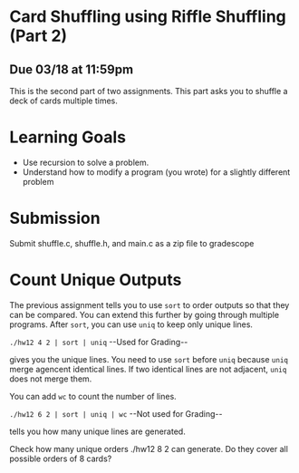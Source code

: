 # Card Shuffling using Riffle Shuffling (Part 2)

## Due 03/18 at 11:59pm

This is the second part of two assignments.  This part asks you to
shuffle a deck of cards multiple times.

Learning Goals
==============

* Use recursion to solve a problem.
* Understand how to modify a program (you wrote) for a slightly different problem


Submission
==========

Submit shuffle.c, shuffle.h, and main.c as a zip file to gradescope

Count Unique Outputs 
====================

The previous assignment tells you to use `sort` to order outputs so
that they can be compared.  You can extend this further by going
through multiple programs. After `sort`, you can use `uniq` to keep
only unique lines.  

`./hw12 4 2 | sort | uniq` --Used for Grading--

gives you the unique lines. You need to use `sort` before `uniq`
because `uniq` merge agencent identical lines.  If two identical lines
are not adjacent, `uniq` does not merge them.

You can add `wc` to count the number of lines.

`./hw12 6 2 | sort | uniq | wc` --Not used for Grading--

tells you how many unique lines are generated.

Check how many unique orders ./hw12 8 2 can generate. Do they cover
all possible orders of 8 cards?
